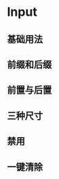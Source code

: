# Input

## 基础用法
<w-input placeholder="placeholder"/>

## 前缀和后缀
<InputDemo-InputPrefixSuffixDemo/>

## 前置与后置
<template>
    <w-input>
        <template v-slot:prepend>
            http://
        </template>
        <template v-slot:append>
            .com
        </template>
    </w-input>
</template>

## 三种尺寸
<w-input size="lg" placeholder="lg"/>
<w-input placeholder="默认"/>
<w-input size="sm" placeholder="sm"/>

## 禁用
<w-input disabled placeholder="disabled"/>

## 一键清除
<InputDemo-InputAllowClearDemo/>

